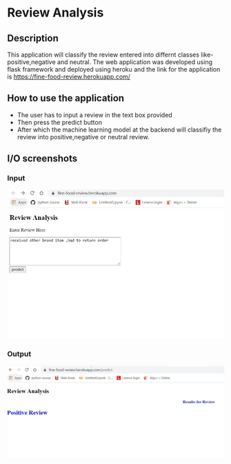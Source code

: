 # Review Analysis
## Description
This application will classify the review entered into differnt classes like-positive,negative and neutral.
The web application was developed using flask framework and deployed using heroku and the link for the application is https://fine-food-review.herokuapp.com/
## How to use the application
<ul>
<li>The user has to input a review in the text box provided</li>
<li>Then press the predict button</li>
<li>After which the machine learning model at the backend will classifiy the review into positive,negative or neutral review.</li>
</ul>

## I/O screenshots
### Input
![](/Screenshots/i1.JPG)<br>
### Output
![](/Screenshots/o1.JPG)
